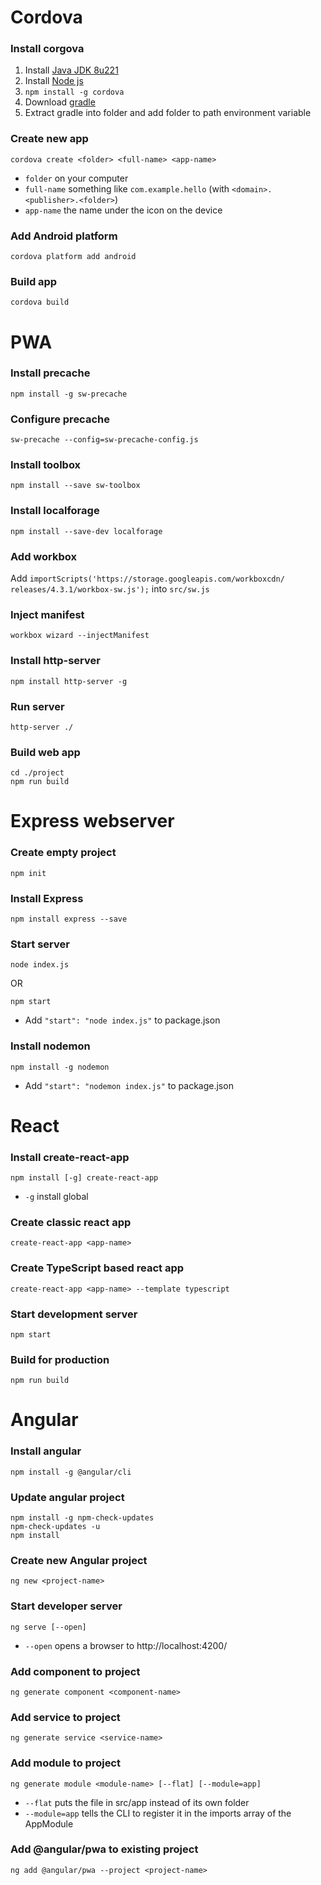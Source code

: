 # Cordova

### Install corgova
1. Install [Java JDK 8u221](https://www.oracle.com/technetwork/java/javase/downloads/java-archive-javase8u211-later-5573849.html)
2. Install [Node js](https://nodejs.org/)
3. `npm install -g cordova`
4. Download [gradle](https://gradle.org/install/#with-a-package-manager)
5. Extract gradle into folder and add folder to path environment variable

### Create new app
`cordova create <folder> <full-name> <app-name>`
* `folder` on your computer
* `full-name` something like `com.example.hello` (with `<domain>.<publisher>.<folder>`)
* `app-name` the name under the icon on the device

### Add Android platform
`cordova platform add android`

### Build app
`cordova build`

# PWA

### Install precache
`npm install -g sw-precache`

### Configure precache
`sw-precache --config=sw-precache-config.js`

### Install toolbox
`npm install --save sw-toolbox`

### Install localforage
`npm install --save-dev localforage`

### Add workbox
Add `importScripts('https://storage.googleapis.com/workboxcdn/
releases/4.3.1/workbox-sw.js');` into `src/sw.js`

### Inject manifest
`workbox wizard --injectManifest`

### Install http-server
`npm install http-server -g`

### Run server
`http-server ./`

### Build web app
```
cd ./project
npm run build
```

# Express webserver

### Create empty project
`npm init`

### Install Express
`npm install express --save`

### Start server
`node index.js`

OR

`npm start`
* Add `"start": "node index.js"` to package.json

### Install nodemon
`npm install -g nodemon`
* Add `"start": "nodemon index.js"` to package.json

# React

### Install create-react-app
`npm install [-g] create-react-app`
* `-g` install global

### Create classic react app
`create-react-app <app-name>`

### Create TypeScript based react app
`create-react-app <app-name> --template typescript`

### Start development server
`npm start`

### Build for production
`npm run build`

# Angular

### Install angular
`npm install -g @angular/cli`

### Update angular project
```
npm install -g npm-check-updates
npm-check-updates -u
npm install
```

### Create new Angular project
`ng new <project-name>`

### Start developer server
`ng serve [--open]`
* `--open` opens a browser to http://localhost:4200/

### Add component to project
`ng generate component <component-name>`

### Add service to project
`ng generate service <service-name>`

### Add module to project
`ng generate module <module-name> [--flat] [--module=app]`
* `--flat` puts the file in src/app instead of its own folder
* `--module=app` tells the CLI to register it in the imports array of the AppModule

### Add @angular/pwa to existing project
`ng add @angular/pwa --project <project-name>`